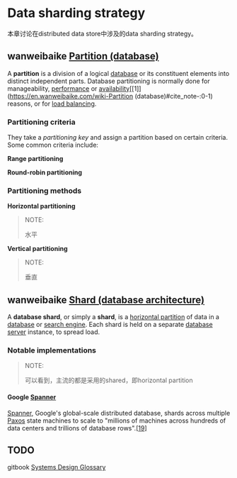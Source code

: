 # Data sharding strategy

本章讨论在distributed data store中涉及的data sharding strategy。

## wanweibaike [Partition (database)](https://en.wanweibaike.com/wiki-Partition%20(database))

A **partition** is a division of a logical [database](https://en.wanweibaike.com/wiki-Database) or its constituent elements into distinct independent parts. Database partitioning is normally done for manageability, [performance](https://en.wanweibaike.com/wiki-Optimization_(computer_science)) or [availability](https://en.wanweibaike.com/wiki-Availability)[[1\]](https://en.wanweibaike.com/wiki-Partition (database)#cite_note-:0-1) reasons, or for [load balancing](https://en.wanweibaike.com/wiki-Load_balancing_(computing)).

### Partitioning criteria

They take a *partitioning key* and assign a partition based on certain criteria. Some common criteria include:

**Range partitioning**

**Round-robin partitioning**

### Partitioning methods

**Horizontal partitioning** 

> NOTE: 
>
> 水平

**Vertical partitioning** 

> NOTE: 
>
> 垂直

## wanweibaike [Shard (database architecture)](https://en.wanweibaike.com/wiki-Sharding) 

A **database shard**, or simply a **shard**, is a [horizontal partition](https://en.wanweibaike.com/wiki-Partition_(database)) of data in a [database](https://en.wanweibaike.com/wiki-DBMS) or [search engine](https://en.wanweibaike.com/wiki-Search_engine). Each shard is held on a separate [database server](https://en.wanweibaike.com/wiki-Database_server) instance, to spread load.

### Notable implementations

> NOTE: 
>
> 可以看到，主流的都是采用的shared，即horizontal partition

#### Google [Spanner](https://en.wanweibaike.com/wiki-Spanner_(database))

[Spanner](https://en.wanweibaike.com/wiki-Spanner_(database)), Google's global-scale distributed database, shards across multiple [Paxos](https://en.wanweibaike.com/wiki-Paxos_(computer_science)) state machines to scale to "millions of machines across hundreds of data centers and trillions of database rows".[[19\]](https://en.wanweibaike.com/wiki-Sharding#cite_note-Spanner-20)





## TODO

gitbook [Systems Design Glossary](https://aaronice.gitbook.io/system-design/distributed-systems)

